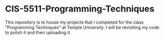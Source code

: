 # CIS-5511-Programming-Techniques

This repository is to house my projects that I completed for the class "Programming Techniques" at Temple University. I will be revisiting my code to polish it and then uploading it.

